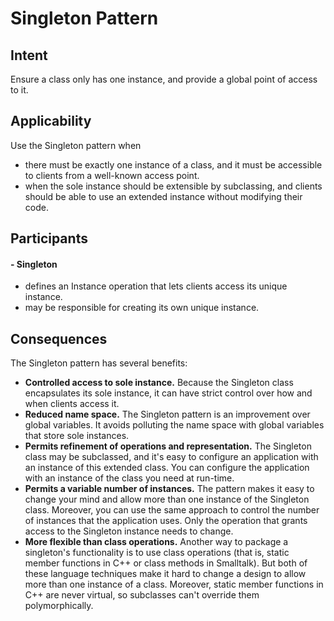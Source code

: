 # Singleton Pattern

## Intent
Ensure a class only has one instance, and provide a global point of access to it.

## Applicability
Use the Singleton pattern when
- there must be exactly one instance of a class, and it must be accessible to clients from a well-known access point.
- when the sole instance should be extensible by subclassing, and clients should be able to use an extended instance without modifying their code.

## Participants
#### - Singleton
- defines an Instance operation that lets clients access its unique instance.
- may be responsible for creating its own unique instance.

## Consequences
The Singleton pattern has several benefits:
- **Controlled access to sole instance.** Because the Singleton class encapsulates its sole instance, it can have strict control over how and when clients access it.
- **Reduced name space.** The Singleton pattern is an improvement over global variables. It avoids polluting the name space with global variables that store sole instances.
- **Permits refinement of operations and representation.** The Singleton class may be subclassed, and it's easy to configure an application with an instance of this extended class. You can configure the application with an instance of the class you need at run-time.
- **Permits a variable number of instances.** The pattern makes it easy to change your mind and allow more than one instance of the Singleton class. Moreover, you can use the same approach to control the number of instances that the application uses. Only the operation that grants access to the Singleton instance needs to change.
- **More flexible than class operations.** Another way to package a singleton's functionality is to use class operations (that is, static member functions in C++ or class methods in Smalltalk). But both of these language techniques make it hard to change a design to allow more than one instance of a class. Moreover, static member functions in C++ are never virtual, so subclasses can't override them polymorphically.


